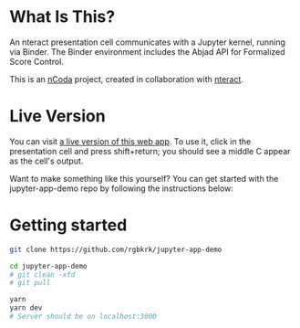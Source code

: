 # What Is This?
An nteract presentation cell communicates with a Jupyter kernel, running via Binder. The Binder environment includes the Abjad API for Formalized Score Control.

This is an [nCoda](https://ncodamusic.org/) project, created in collaboration with [nteract](https://nteract.io/).

# Live Version
You can visit [a live version of this web app](https://practical-react-ccmrudhuol.now.sh/). To use it, click in the presentation cell and press shift+return; you should see a middle C appear as the cell's output.


Want to make something like this yourself? You can get started with the jupyter-app-demo repo by following the instructions below:
# Getting started

```bash
git clone https://github.com/rgbkrk/jupyter-app-demo

cd jupyter-app-demo
# git clean -xfd
# git pull

yarn
yarn dev
# Server should be on localhost:3000
```
